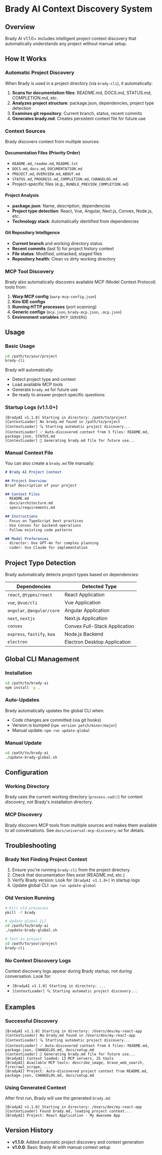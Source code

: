 # Brady AI Context Discovery System

## Overview

Brady AI v1.1.0+ includes intelligent project context discovery that automatically understands any project without manual setup.

## How It Works

### Automatic Project Discovery

When Brady is used in a project directory (via `brady-cli`), it automatically:

1. **Scans for documentation files**: README.md, DOCS.md, STATUS.md, COMPLETION.md, etc.
2. **Analyzes project structure**: package.json, dependencies, project type detection
3. **Examines git repository**: Current branch, status, recent commits
4. **Generates brady.md**: Creates persistent context file for future use

### Context Sources

Brady discovers context from multiple sources:

#### Documentation Files (Priority Order)
- `README.md`, `readme.md`, `README.txt`
- `DOCS.md`, `docs.md`, `DOCUMENTATION.md`
- `PROJECT.md`, `OVERVIEW.md`, `ABOUT.md`
- `STATUS.md`, `PROGRESS.md`, `COMPLETION.md`, `CHANGELOG.md`
- Project-specific files (e.g., `BUNDLE_PREVIEW_COMPLETION.md`)

#### Project Analysis
- **package.json**: Name, description, dependencies
- **Project type detection**: React, Vue, Angular, Next.js, Convex, Node.js, etc.
- **Technology stack**: Automatically identified from dependencies

#### Git Repository Intelligence
- **Current branch** and working directory status
- **Recent commits** (last 5) for project history context
- **File status**: Modified, untracked, staged files
- **Repository health**: Clean vs dirty working directory

### MCP Tool Discovery

Brady also automatically discovers available MCP (Model Context Protocol) tools from:

1. **Warp MCP config** (`warp-mcp-config.json`)
2. **Kiro IDE configs** 
3. **Running HTTP processes** (port scanning)
4. **Generic configs** (`mcp.json`, `brady-mcp.json`, `.mcp.json`)
5. **Environment variables** (`MCP_SERVERS`)

## Usage

### Basic Usage
```bash
cd /path/to/your/project
brady-cli
```

Brady will automatically:
- Detect project type and context
- Load available MCP tools
- Generate `brady.md` for future use
- Be ready to answer project-specific questions

### Startup Logs (v1.1.0+)
```
[BradyAI v1.1.0] Starting in directory: /path/to/project
[ContextLoader] No brady.md found in /path/to/project
[ContextLoader] 🔍 Starting automatic project discovery...
[ContextLoader] ✅ Auto-discovered context from 3 files: README.md, package.json, STATUS.md
[ContextLoader] 📝 Generating brady.md file for future use...
```

### Manual Context File
You can also create a `brady.md` file manually:

```markdown
# Brady AI Project Context

## Project Overview
Brief description of your project

## Context Files
- README.md
- docs/architecture.md
- specs/requirements.md

## Instructions
- Focus on TypeScript best practices
- Use Convex for backend operations
- Follow existing code patterns

## Model Preferences
- director: Use GPT-4o for complex planning
- coder: Use Claude for implementation
```

## Project Type Detection

Brady automatically detects project types based on dependencies:

| Dependencies | Detected Type |
|-------------|---------------|
| `react`, `@types/react` | React Application |
| `vue`, `@vue/cli` | Vue Application |
| `angular`, `@angular/core` | Angular Application |
| `next`, `nextjs` | Next.js Application |
| `convex` | Convex Full-Stack Application |
| `express`, `fastify`, `koa` | Node.js Backend |
| `electron` | Electron Desktop Application |

## Global CLI Management

### Installation
```bash
cd /path/to/brady-ai
npm install -g .
```

### Auto-Updates
Brady automatically updates the global CLI when:
- Code changes are committed (via git hooks)
- Version is bumped (`npm version patch/minor/major`)
- Manual update: `npm run update-global`

### Manual Update
```bash
cd /path/to/brady-ai
./update-brady-global.sh
```

## Configuration

### Working Directory
Brady uses the current working directory (`process.cwd()`) for context discovery, not Brady's installation directory.

### MCP Discovery
Brady discovers MCP tools from multiple sources and makes them available to all conversations. See `docs/universal-mcp-discovery.md` for details.

## Troubleshooting

### Brady Not Finding Project Context
1. Ensure you're running `brady-cli` from the project directory
2. Check that documentation files exist (README.md, etc.)
3. Verify Brady version: Look for `[BradyAI v1.1.0+]` in startup logs
4. Update global CLI: `npm run update-global`

### Old Version Running
```bash
# Kill old processes
pkill -f brady

# Update global CLI
cd /path/to/brady-ai
./update-brady-global.sh

# Test in project
cd /path/to/your/project
brady-cli
```

### No Context Discovery Logs
Context discovery logs appear during Brady startup, not during conversation. Look for:
- `[BradyAI v1.1.0] Starting in directory: ...`
- `[ContextLoader] 🔍 Starting automatic project discovery...`

## Examples

### Successful Discovery
```
[BradyAI v1.1.0] Starting in directory: /Users/dev/my-react-app
[ContextLoader] No brady.md found in /Users/dev/my-react-app
[ContextLoader] 🔍 Starting automatic project discovery...
[ContextLoader] ✅ Auto-discovered context from 4 files: README.md, package.json, CHANGELOG.md, docs/setup.md
[ContextLoader] 📝 Generating brady.md file for future use...
[BradyAI] Context loaded: 13 MCP servers, 25 tools
[BradyAI] Available MCP tools: describe_image, brave_web_search, firecrawl_scrape, ...
[BradyAI] Project: Auto-discovered project context from README.md, package.json, CHANGELOG.md, docs/setup.md
```

### Using Generated Context
After first run, Brady will use the generated `brady.md`:
```
[BradyAI v1.1.0] Starting in directory: /Users/dev/my-react-app
[ContextLoader] Found brady.md, loading project context...
[BradyAI] Project: React Application - My Awesome App
```

## Version History

- **v1.1.0**: Added automatic project discovery and context generation
- **v1.0.0**: Basic Brady AI with manual context setup